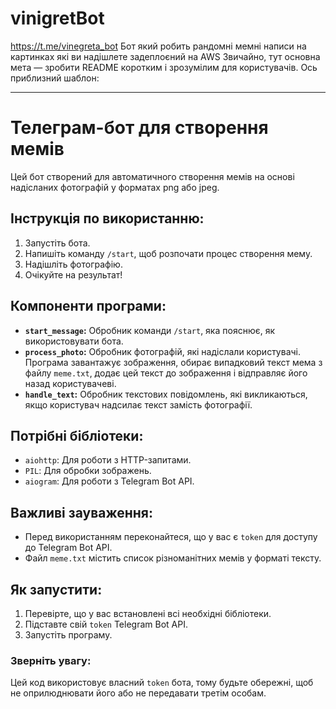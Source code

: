 # vinigretBot

https://t.me/vinegreta_bot Бот який робить рандомні мемні написи на картинках які ви надішлете
задеплоєний на AWS
Звичайно, тут основна мета — зробити README коротким і зрозумілим для користувачів. Ось приблизний шаблон:

---

# Телеграм-бот для створення мемів

Цей бот створений для автоматичного створення мемів на основі надісланих фотографій у форматах png або jpeg.

## Інструкція по використанню:

1. Запустіть бота.
2. Напишіть команду `/start`, щоб розпочати процес створення мему.
3. Надішліть фотографію.
4. Очікуйте на результат!

## Компоненти програми:

- **`start_message`:** Обробник команди `/start`, яка пояснює, як використовувати бота.
- **`process_photo`:** Обробник фотографій, які надіслали користувачі. Програма завантажує зображення, обирає випадковий текст мема з файлу `meme.txt`, додає цей текст до зображення і відправляє його назад користувачеві.
- **`handle_text`:** Обробник текстових повідомлень, які викликаються, якщо користувач надсилає текст замість фотографії.

## Потрібні бібліотеки:

- `aiohttp`: Для роботи з HTTP-запитами.
- `PIL`: Для обробки зображень.
- `aiogram`: Для роботи з Telegram Bot API.

## Важливі зауваження:

- Перед використанням переконайтеся, що у вас є `token` для доступу до Telegram Bot API.
- Файл `meme.txt` містить список різноманітних мемів у форматі тексту.

## Як запустити:

1. Перевірте, що у вас встановлені всі необхідні бібліотеки.
2. Підставте свій `token` Telegram Bot API.
3. Запустіть програму.

### Зверніть увагу:

Цей код використовує власний `token` бота, тому будьте обережні, щоб не оприлюднювати його або не передавати третім особам.
